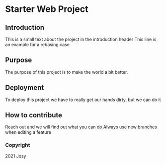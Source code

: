# Starter Web Project

## Introduction

This is a small text about the project in the introduction header
This line is an example for a rebasing case

## Purpose

The purpose of this project is to make the world a bit better.

## Deployment

To deploy this project we have to really get our hands dirty, but we can do it

## How to contribute

Reach out and we will find out what you can do
Always use new branches when editing a feature

### Copyright

2021 Josy